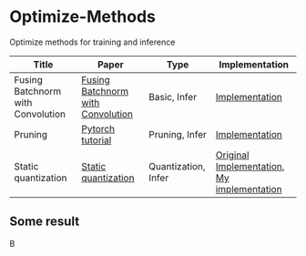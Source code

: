 # Optimize-Methods
Optimize methods for training and inference

Title | Paper | Type | Implementation | 
--- | --- | --- |--- | 
Fusing Batchnorm with Convolution | [Fusing Batchnorm with Convolution](https://nenadmarkus.com/p/fusing-batchnorm-and-conv/) |Basic, Infer | [Implementation](Fusing_Batchnorm_and_Convolution_Runtime) | 
Pruning | [Pytorch tutorial](https://pytorch.org/tutorials/intermediate/pruning_tutorial.html) |Pruning, Infer | [Implementation](Pruning) |
Static quantization | [Static quantization](https://nenadmarkus.com/p/fusing-batchnorm-and-conv/) | Quantization, Infer |[Original Implementation](https://github.com/leimao/PyTorch-Quantization-Aware-Training), [My implementation](Quantization_aware_training) |

## Some result
B